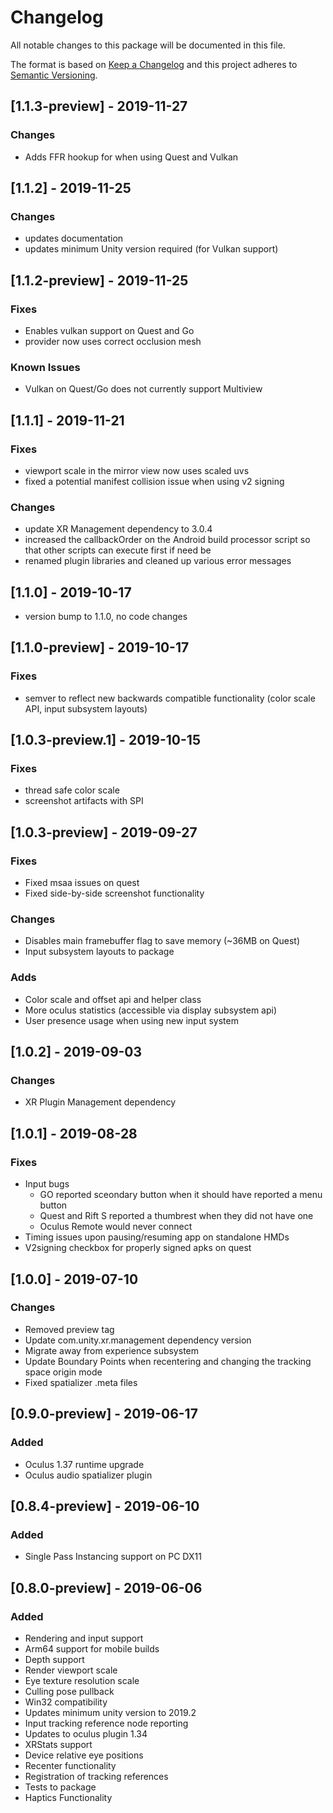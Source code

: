 # Changelog
All notable changes to this package will be documented in this file.

The format is based on [Keep a Changelog](http://keepachangelog.com/en/1.0.0/)
and this project adheres to [Semantic Versioning](http://semver.org/spec/v2.0.0.html).

## [1.1.3-preview] - 2019-11-27
### Changes
- Adds FFR hookup for when using Quest and Vulkan 

## [1.1.2] - 2019-11-25
### Changes
- updates documentation
- updates minimum Unity version required (for Vulkan support)

## [1.1.2-preview] - 2019-11-25
### Fixes
- Enables vulkan support on Quest and Go
- provider now uses correct occlusion mesh

### Known Issues
- Vulkan on Quest/Go does not currently support Multiview

## [1.1.1] - 2019-11-21
### Fixes
- viewport scale in the mirror view now uses scaled uvs
- fixed a potential manifest collision issue when using v2 signing
### Changes
- update XR Management dependency to 3.0.4
- increased the callbackOrder on the Android build processor script so that other scripts can execute first if need be
- renamed plugin libraries and cleaned up various error messages

## [1.1.0] - 2019-10-17
- version bump to 1.1.0, no code changes

## [1.1.0-preview] - 2019-10-17
### Fixes
- semver to reflect new backwards compatible functionality (color scale API, input subsystem layouts)

## [1.0.3-preview.1] - 2019-10-15
### Fixes
- thread safe color scale
- screenshot artifacts with SPI

## [1.0.3-preview] - 2019-09-27
### Fixes
- Fixed msaa issues on quest
- Fixed side-by-side screenshot functionality
### Changes
- Disables main framebuffer flag to save memory (~36MB on Quest)
- Input subsystem layouts to package
### Adds
- Color scale and offset api and helper class
- More oculus statistics (accessible via display subsystem api)
- User presence usage when using new input system 

## [1.0.2] - 2019-09-03
### Changes
- XR Plugin Management dependency

## [1.0.1] - 2019-08-28
### Fixes
- Input bugs
  - GO reported sceondary button when it should have reported a menu button
  - Quest and Rift S reported a thumbrest when they did not have one
  - Oculus Remote would never connect
- Timing issues upon pausing/resuming app on standalone HMDs
- V2signing checkbox for properly signed apks on quest

## [1.0.0] - 2019-07-10
### Changes
- Removed preview tag
- Update com.unity.xr.management dependency version
- Migrate away from experience subsystem
- Update Boundary Points when recentering and changing the tracking space origin mode
- Fixed spatializer .meta files

## [0.9.0-preview] - 2019-06-17
### Added
- Oculus 1.37 runtime upgrade
- Oculus audio spatializer plugin

## [0.8.4-preview] - 2019-06-10
### Added
- Single Pass Instancing support on PC DX11

## [0.8.0-preview] - 2019-06-06
### Added
- Rendering and input support
- Arm64 support for mobile builds
- Depth support
- Render viewport scale
- Eye texture resolution scale
- Culling pose pullback
- Win32 compatibility
- Updates minimum unity version to 2019.2
- Input tracking reference node reporting
- Updates to oculus plugin 1.34
- XRStats support
- Device relative eye positions
- Recenter functionality
- Registration of tracking references
- Tests to package
- Haptics Functionality

